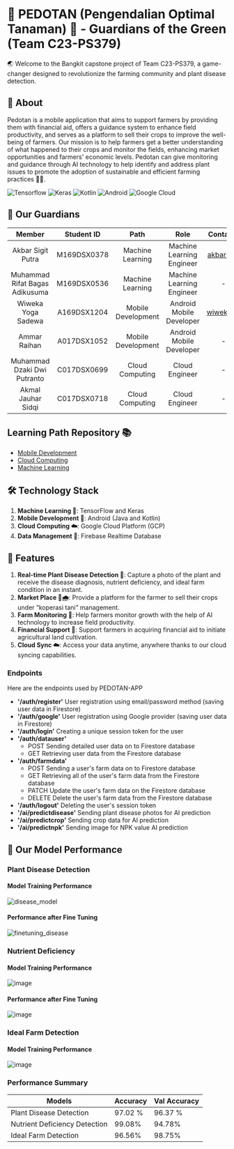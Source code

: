 # 🌱 PEDOTAN (Pengendalian Optimal Tanaman) 🌿 - Guardians of the Green (Team C23-PS379)
:earth_asia: Welcome to the Bangkit capstone project of Team C23-PS379, a game-changer designed to revolutionize the farming community and plant disease detection.

## 🎯 About 
Pedotan is a mobile application that aims to support farmers by providing them with financial aid, offers a guidance system to enhance field productivity, and serves as a platform to sell their crops to improve the well-being of farmers. Our mission is to help farmers get a better understanding of what happened to their crops and monitor the fields, enhancing market opportunities and farmers' economic levels. Pedotan can give monitoring and guidance through AI technology to help identify and address plant issues to  promote the adoption of sustainable and efficient farming practices 🧪🔬.


![Tensorflow](https://img.shields.io/badge/TensorFlow-FF6F00?style=for-the-badge&logo=tensorflow&logoColor=white)
![Keras](https://img.shields.io/badge/Keras-FF0000?style=for-the-badge&logo=keras&logoColor=white)
![Kotlin](https://img.shields.io/badge/Kotlin-0095D5?&style=for-the-badge&logo=kotlin&logoColor=white)
![Android](https://img.shields.io/badge/Android-3DDC84?style=for-the-badge&logo=android&logoColor=white)
![Google Cloud](https://img.shields.io/badge/Google_Cloud-4285F4?style=for-the-badge&logo=google-cloud&logoColor=white)


## 👥 Our Guardians
|            Member           | Student ID |        Path        |                    Role                    |                                                       Contacts                                                      |
| :-------------------------: | :--------: | :----------------: | :----------------------------------------: | :-----------------------------------------------------------------------------------------------------------------: |
| Akbar Sigit Putra  | M169DSX0378 |  Machine Learning  |Machine Learning Engineer |[akbarsigit](https://github.com/akbarsigit)|
| Muhammad Rifat Bagas Adikusuma | M169DSX0536  |  Machine Learning  | Machine Learning Engineer |   -  |
| Wiweka Yoga Sadewa| A169DSX1204 | Mobile Development | Android Mobile Developer | [wiweka24](https://github.com/wiweka24) |
| Ammar Raihan | A017DSX1052  | Mobile Development |          Android Mobile Developer          |    -   |
| Muhammad Dzaki Dwi Putranto  | C017DSX0699  |   Cloud Computing  |               Cloud Engineer              |  -         |
| Akmal Jauhar Sidqi | C017DSX0718  |   Cloud Computing  |  Cloud Engineer        | - |


## Learning Path Repository 📚
- [Mobile Development](https://github.com/wiweka24/Pedotan-MD)
- [Cloud Computing](https://github.com/mukiwito/Pedotan-CC)
- [Machine Learning](https://github.com/akbarsigit/Pedotan-MachineLearning)


## 🛠️ Technology Stack
1. **Machine Learning 🧠**: TensorFlow and Keras
2. **Mobile Development 📱**: Android (Java and Kotlin)
3. **Cloud Computing ☁️**: Google Cloud Platform (GCP)
4. **Data Management 💽**: Firebase Realtime Database 


## 🌟 Features
1. **Real-time Plant Disease Detection 📸**: Capture a photo of the plant and receive the disease diagnosis, nutrient deficiency, and ideal farm condition in an instant.
2. **Market Place 🛒🌧️**: Provide a platform for the farmer to sell their crops under “koperasi tani” management.
3. **Farm Monitoring 🌾**: Help farmers monitor growth with the help of AI technology to increase field productivity.
4. **Financial Support 💸**: Support farmers in acquiring financial aid to initiate agricultural land cultivation.
5. **Cloud Sync ☁️**: Access your data anytime, anywhere thanks to our cloud syncing capabilities.

### Endpoints
Here are the endpoints used by PEDOTAN-APP
 - **'/auth/register'**
	User registration using email/password method (saving user data in Firestore)
- **'/auth/google'**
	User registration using Google provider (saving user data in Firestore)
- **'/auth/login'**
	Creating a unique session token for the user
- **'/auth/datauser'**
	- POST
		Sending detailed user data on to Firestore database
	- GET
		Retrieving user data from the Firestore database
- **'/auth/farmdata'**
	- POST
		Sending a user's farm data on to Firestore database
	- GET
		Retrieving all of the user's farm data from the Firestore database
	- PATCH
		Update the user's farm data on the Firestore database
	- DELETE
   		Delete the user's farm data from the Firestore database
- **'/auth/logout'**
	Deleting the user's session token
- **'/ai/predictdisease'**
	Sending plant disease photos for AI prediction
- **'/ai/predictcrop'**
	Sending crop data for AI prediction
- **'/ai/predictnpk'**
	Sending image for NPK value AI prediction


## 🚀 Our Model Performance
### Plant Disease Detection
#### Model Training Performance
![disease_model](https://github.com/akbarsigit/Pedotan-MachineLearning/assets/72943849/3bc7834a-53fd-4500-bab7-7bbf054b112e)
#### Performance after Fine Tuning
![finetuning_disease](https://github.com/akbarsigit/Pedotan-MachineLearning/assets/72943849/021fff2b-adc2-4ee6-8794-ae958849b807)

### Nutrient Deficiency
#### Model Training Performance
![image](https://github.com/akbarsigit/Pedotan-MachineLearning/assets/72943849/acf1c620-55b9-4073-b5fa-f7eff95ffc8d)
#### Performance after Fine Tuning
![image](https://github.com/akbarsigit/Pedotan-MachineLearning/assets/72943849/517c78e3-7b5d-4db4-9eb0-be574303d9b0)

### Ideal Farm Detection
#### Model Training Performance
![image](https://github.com/akbarsigit/Pedotan-MachineLearning/assets/72943849/bd0a0f40-e9aa-4dc9-89b0-4f37746bbc8c)

### Performance Summary
Models | Accuracy | Val Accuracy
------------ | ------------- | -------------
Plant Disease Detection | 97.02 % | 96.37 %
Nutrient Deficiency Detection | 99.08% | 94.78%
Ideal Farm Detection | 96.56% | 98.75%



